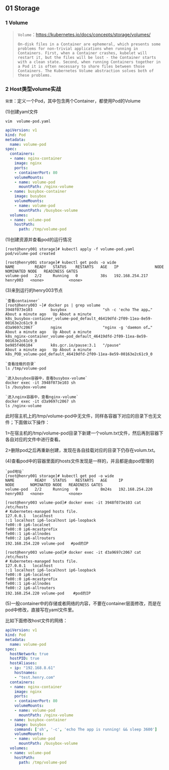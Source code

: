 ## 01 Storage

### 1 Volume

> `Volume`：https://kubernetes.io/docs/concepts/storage/volumes/
>
> ```
> On-disk files in a Container are ephemeral, which presents some problems for non-trivial applications when running in Containers. First, when a Container crashes, kubelet will restart it, but the files will be lost - the Container starts with a clean state. Second, when running Containers together in a Pod it is often necessary to share files between those Containers. The Kubernetes Volume abstraction solves both of these problems.
> ```

### 2 Host类型volume实战

`背景`：定义一个Pod，其中包含两个Container，都使用Pod的Volume

(1)创建yaml文件

```
vim  volume-pod.yaml
```

```yaml
apiVersion: v1
kind: Pod
metadata:
  name: volume-pod
spec:
  containers:
  - name: nginx-container
    image: nginx
    ports:
    - containerPort: 80
    volumeMounts:
    - name: volume-pod
      mountPath: /nginx-volume
  - name: busybox-container
    image: busybox
    volumeMounts:
    - name: volume-pod
      mountPath: /busybox-volume
  volumes:
  - name: volume-pod
    hostPath:
      path: /tmp/volume-pod
```

(1)创建资源并查看pod的运行情况

```shell
[root@henry001 storage]# kubectl apply -f volume-pod.yaml
pod/volume-pod created

[root@henry001 storage]# kubectl get pods -o wide
NAME         READY   STATUS    RESTARTS   AGE   IP                NODE       NOMINATED NODE   READINESS GATES
volume-pod   2/2     Running   0          38s   192.168.254.217   henry003   <none>           <none>
```



(3)来到运行的henry003节点

```shell
`查看containner`
[root@henry003 ~]# docker ps | grep volume
3948f073e103        busybox                "sh -c 'echo The app…"   About a minute ago   Up About a minute                       k8s_busybox-container_volume-pod_default_46419dfd-2f09-11ea-8e59-00163e2c61c9_0
d3a9697c2067        nginx                  "nginx -g 'daemon of…"   About a minute ago   Up About a minute                       k8s_nginx-container_volume-pod_default_46419dfd-2f09-11ea-8e59-00163e2c61c9_0
be985f406104        k8s.gcr.io/pause:3.1   "/pause"                 About a minute ago   Up About a minute                       k8s_POD_volume-pod_default_46419dfd-2f09-11ea-8e59-00163e2c61c9_0

`查看挂载的目录`
ls /tmp/volume-pod

`进入busybox容器中，查看busybox-volume`
docker exec -it 3948f073e103 sh   
ls /busybox-volume

`进入nginx容器中，查看nginx-volume`
docker exec -it d3a9697c2067 sh   
ls /nginx-volume
```

此时宿主机上的/tmp/volume-pod中无文件，同样各容器下对应的目录下也无文件；下面做以下操作：

1>在宿主机的/tmp/volume-pod目录下新建一个volum.txt文件，然后再到容器下各自对应的文件中进行查看。

2>删除pod之后再重新创建，发现在各自挂载对应的目录下仍存在volum.txt。



(4)查看pod中的容器里面的hosts文件发现是一样的，并且都是由pod管理的

```shell
`pod地址`
[root@henry001 storage]# kubectl get pod -o wide
NAME         READY   STATUS    RESTARTS   AGE     IP                NODE       NOMINATED NODE   READINESS GATES
volume-pod   2/2     Running   0          8m24s   192.168.254.220   henry003   <none>           <none>

[root@henry003 volume-pod]# docker exec -it 3948f073e103 cat /etc/hosts
# Kubernetes-managed hosts file.
127.0.0.1	localhost
::1	localhost ip6-localhost ip6-loopback
fe00::0	ip6-localnet
fe00::0	ip6-mcastprefix
fe00::1	ip6-allnodes
fe00::2	ip6-allrouters
192.168.254.220	volume-pod   #pod的IP

[root@henry003 volume-pod]# docker exec -it d3a9697c2067 cat /etc/hosts
# Kubernetes-managed hosts file.
127.0.0.1	localhost
::1	localhost ip6-localhost ip6-loopback
fe00::0	ip6-localnet
fe00::0	ip6-mcastprefix
fe00::1	ip6-allnodes
fe00::2	ip6-allrouters
192.168.254.220	volume-pod    #pod的IP
```

(5)一般container中的存储或者网络的内容，不要在container层面修改，而是在pod中修改，直接写在yaml文件里。

比如下面修改host文件的网络：

```yaml
apiVersion: v1
kind: Pod
metadata:
  name: volume-pod
spec:
  hostNetwork: true
  hostPID: true
  hostAliases: 
  - ip: "192.168.8.61"
    hostnames: 
    - "test.henry.com" 
  containers:
  - name: nginx-container
    image: nginx
    ports:
    - containerPort: 80
    volumeMounts:
    - name: volume-pod
      mountPath: /nginx-volume
  - name: busybox-container
    image: busybox
    command: ['sh', '-c', 'echo The app is running! && sleep 3600']
    volumeMounts:
    - name: volume-pod
      mountPath: /busybox-volume
  volumes:
  - name: volume-pod
    hostPath:
      path: /tmp/volume-pod
```

